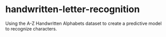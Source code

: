 # handwritten-letter-recognition
Using the A-Z Handwritten Alphabets dataset to  create a predictive model to recognize characters.
